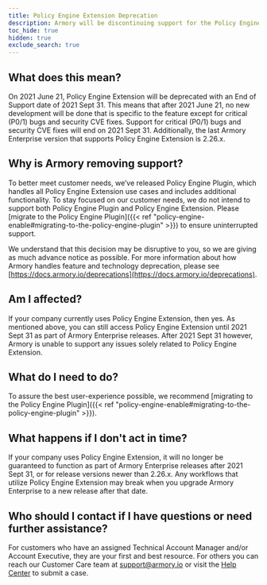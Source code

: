 ```yaml
---
title: Policy Engine Extension Deprecation
description: Armory will be discontinuing support for the Policy Engine Extension. Instead, use the Policy Engine Plugin. This article explains why Armory is doing this and how it impacts your company.
toc_hide: true
hidden: true
exclude_search: true
---
```


## What does this mean?

On 2021 June 21, Policy Engine Extension will be deprecated with an End of Support date of 2021 Sept 31. This means that after 2021 June 21, no new development will be done that is specific to the feature except for critical (P0/1) bugs and security CVE fixes. Support for critical (P0/1) bugs and security CVE fixes will end on 2021 Sept 31. Additionally, the last Armory Enterprise version that supports Policy Engine Extension is 2.26.x.

## Why is Armory removing support?

To better meet customer needs, we’ve released Policy Engine Plugin, which handles all Policy Engine Extension use cases and includes additional functionality. To stay focused on our customer needs, we do not intend to support both Policy Engine Plugin and Policy Engine Extension. Please [migrate to the Policy Engine Plugin]({{< ref "policy-engine-enable#migrating-to-the-policy-engine-plugin" >}}) to ensure uninterrupted support.

We understand that this decision may be disruptive to you, so we are giving as much advance notice as possible. For more information about how Armory handles feature and technology deprecation, please see [https://docs.armory.io/deprecations](https://docs.armory.io/deprecations).

## Am I affected?

If your company currently uses Policy Engine Extension, then yes. As mentioned above, you can still access Policy Engine Extension until 2021 Sept 31 as part of Armory Enterprise releases. After 2021 Sept 31 however, Armory is unable to support any issues solely related to Policy Engine Extension.

## What do I need to do?

To assure the best user-experience possible, we recommend [migrating to the Policy Engine Plugin]({{< ref "policy-engine-enable#migrating-to-the-policy-engine-plugin" >}}). 

 ## What happens if I don't act in time?

If your company uses Policy Engine Extension, it will no longer be guaranteed to function as part of Armory Enterprise releases after 2021 Sept 31, or for release versions newer than 2.26.x. Any workflows that utilize Policy Engine Extension may break when you upgrade Armory Enterprise to a new release after that date.
 
## Who should I contact if I have questions or need further assistance?

For customers who have an assigned Technical Account Manager and/or Account Executive, they are your first and best resource. For others you can reach our Customer Care team at [support@armory.io](mailto:support@armory.io) or visit the [Help Center](https://support.armory.io/) to submit a case.
